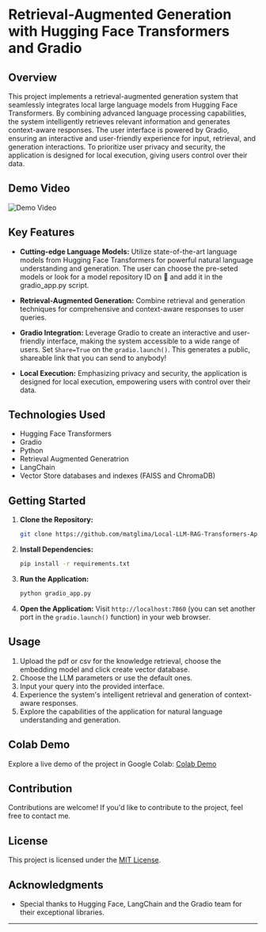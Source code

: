 # Retrieval-Augmented Generation with Hugging Face Transformers and Gradio

## Overview

This project implements a retrieval-augmented generation system that seamlessly integrates local large language models from Hugging Face Transformers. By combining advanced language processing capabilities, the system intelligently retrieves relevant information and generates context-aware responses. The user interface is powered by Gradio, ensuring an interactive and user-friendly experience for input, retrieval, and generation interactions. To prioritize user privacy and security, the application is designed for local execution, giving users control over their data.

## Demo Video

![Demo Video](static/demo_gif.gif)


## Key Features

- **Cutting-edge Language Models:** Utilize state-of-the-art language models from Hugging Face Transformers for powerful natural language understanding and generation. The user can choose the pre-seted models or look for a model repository ID on 🤗 and add it in the gradio_app.py script.

- **Retrieval-Augmented Generation:** Combine retrieval and generation techniques for comprehensive and context-aware responses to user queries.

- **Gradio Integration:** Leverage Gradio to create an interactive and user-friendly interface, making the system accessible to a wide range of users. Set `Share=True` on the `gradio.launch()`. This generates a public, shareable link that you can send to anybody!

- **Local Execution:** Emphasizing privacy and security, the application is designed for local execution, empowering users with control over their data.

## Technologies Used

- Hugging Face Transformers
- Gradio
- Python
- Retrieval Augmented Generatrion
- LangChain
- Vector Store databases and indexes (FAISS and ChromaDB)

## Getting Started

1. **Clone the Repository:**
    ```bash
    git clone https://github.com/matglima/Local-LLM-RAG-Transformers-App.git
    ```

2. **Install Dependencies:**
    ```bash
    pip install -r requirements.txt
    ```

3. **Run the Application:**
    ```bash
    python gradio_app.py
    ```

4. **Open the Application:**
    Visit `http://localhost:7860` (you can set another port in the `gradio.launch()` function) in your web browser.

## Usage

1. Upload the pdf or csv for the knowledge retrieval, choose the embedding model and click create vector database.
2. Choose the LLM parameters or use the default ones.
3. Input your query into the provided interface.
4. Experience the system's intelligent retrieval and generation of context-aware responses.
5. Explore the capabilities of the application for natural language understanding and generation.

## Colab Demo

Explore a live demo of the project in Google Colab: [Colab Demo](https://colab.research.google.com/drive/1_p-d5KCo2aUwaDBOJr_vVddSWkIjOW6V?usp=sharing)

## Contribution

Contributions are welcome! If you'd like to contribute to the project, feel free to contact me.

## License

This project is licensed under the [MIT License](LICENSE).

## Acknowledgments

- Special thanks to Hugging Face, LangChain and the Gradio team for their exceptional libraries.

---


















